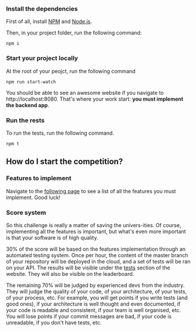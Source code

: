 
### Install the dependencies

First of all, install [NPM](https://www.npmjs.com/get-npm) and [Node.js](https://nodejs.org/en/download/).

Then, in your project folder, run the following command:

```
npm i
```

### Start your project locally

At the root of your peojct, run the following command

```
npm run start-watch
```

You should be able to see an awesome website if you navigate to http://localhost:8080.  That's where your work start: **you must implement the backend app**.

### Run the rests

To run the tests, run the following command.

```
npm t
```

## How do I start the competition?

### Features to implement

Navigate to the [following page](https://cs2019-tse-infra-dashboard.herokuapp.com/#/tasks) to see a list of all the features you must implement. Good luck!

### Score system

So this challenge is really a matter of saving the univers-ities. Of course, implementing all the features is important, but what's even more important is that your software is of high quality. 

30% of the score will be based on the features implementation through an automated testing system. Once per hour, the content of the master branch of your repository will be deployed in the cloud, and a set of tests will be ran on your API. The results will be visible under the [tests](https://cs2019-tse-infra-dashboard.herokuapp.com/#/team) section of the website. They will also be visible on the leaderboard.

The remaining 70% will be judged by experienced devs from the industry. They will judge the quality of your code, of your architecture, of your tests, of your process, etc. For example, you will get points if you write tests (and good ones), if your architecture is well thought and even documented, if your code is readable and consistent, if your team is well organised, etc. You will lose points if your commit messages are bad, if your code is unreadable, if you don't have tests, etc.
